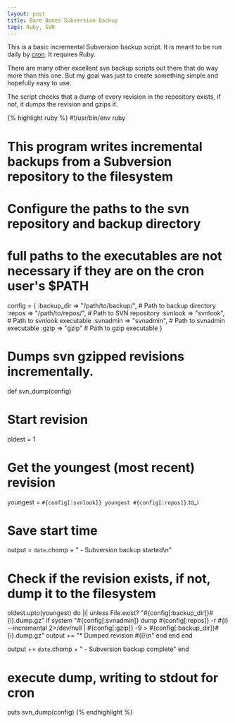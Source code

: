 ```yaml
---
layout: post
title: Bare Bones Subversion Backup
tags: Ruby, SVN
---
```


This is a basic incremental Subversion backup script. It is meant to be run daily by [cron][c]. It requires Ruby.

There are many other excellent svn backup scripts out there that do way more than this one. But my goal was just to create something simple and hopefully easy to use.

[c]: http://www.freebsd.org/cgi/man.cgi?query=cron&manpath=FreeBSD+8.0-RELEASE

The script checks that a dump of every revision in the repository exists, if not, it dumps the revision and gzips it.

{% highlight ruby %}
#!/usr/bin/env ruby
# This program writes incremental backups from a Subversion repository to the filesystem

# Configure the paths to the svn repository and backup directory 
# full paths to the executables are not necessary if they are on the cron user's $PATH
config = {
  :backup_dir => "/path/to/backup/", # Path to backup directory
  :repos      => "/path/to/repos/",  # Path to SVN repository
  :svnlook    => "svnlook",          # Path to svnlook executable
  :svnadmin   => "svnadmin",         # Path to svnadmin executable
  :gzip       => "gzip"              # Path to gzip executable
}

# Dumps svn gzipped revisions incrementally.
def svn_dump(config)
  
  # Start revision
  oldest = 1

  # Get the youngest (most recent) revision
  youngest = `#{config[:svnlook]} youngest #{config[:repos]}`.to_i

  # Save start time
  output = `date`.chomp + " - Subversion backup started\n"
  
  # Check if the revision exists, if not, dump it to the filesystem
  oldest.upto(youngest) do |i|
    unless File.exist? "#{config[:backup_dir]}#{i}.dump.gz"
      if system "#{config[:svnadmin]} dump #{config[:repos]} -r #{i} --incremental 2>/dev/null | #{config[:gzip]} -9 > #{config[:backup_dir]}#{i}.dump.gz"
        output += "* Dumped revision #{i}\n"
      end
    end
  end
  
  output += `date`.chomp + " - Subversion backup complete"
end

# execute dump, writing to stdout for cron
puts svn_dump(config)
{% endhighlight %}